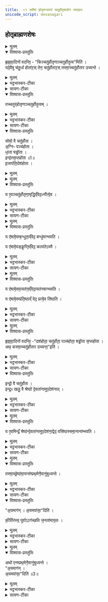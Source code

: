 ```yaml
---
title:  ०१ सर्वेषां होतृमन्त्राणां चतुर्होतृशब्देन व्यवहारः
unicode_script: devanagari
---
```


##  होतृब्राह्मणशेषः

<details><summary>मूलम्</summary>

ब्र॒ह्म॒वा॒दिनो॑ वदन्ति ।
किञ्चतु॑र्होतृणाञ्चतुर्होतृ॒त्वमिति॑ ।
यदे॒वैषु च॑तु॒र्धा होता॑रः ।
तेन॒ चतु॑र्होतारः ।
तस्मा॒च्चतु॑र्होतार उच्यन्ते ।
तच्चतुर्॑होतृणाञ्चतुर्होतृ॒त्वम् ।
</details>

<details open><summary>विश्वास-प्रस्तुतिः</summary>

ब्र॒ह्म॒वा॒दिनो॑ वदन्ति॒ -   "किञ्चतु॑र्होतृणाञ्चतुर्होतृ॒त्व"मिति॑ ।   
यदे॒वैषु च॑तु॒र्धा होता॑र॒स् तेन॒ चतु॑र्होतार॒स् तस्मा॒च्चतु॑र्होतार उच्यन्ते ।  
</details>

<details><summary>मूलम्</summary>

ब्र॒ह्म॒वा॒दिनो॑ वदन्ति॒ -   "किञ्चतु॑र्होतृणाञ्चतुर्होतृ॒त्व"मिति॑ ।   
यदे॒वैषु च॑तु॒र्धा होता॑र॒स् तेन॒ चतु॑र्होतार॒स् तस्मा॒च्चतु॑र्होतार उच्यन्ते ।  
</details>

<details><summary>भट्टभास्कर-टीका</summary>

1ब्रह्मवादिन इत्यादि ॥ सर्वेऽपि चतुर्होतृव्यतिरिक्ताः पञ्चापि दशहोत्रादयश्चतुर्होतार उच्यन्ते । एवमेषां चतुर्होतॄणां कीदृशं चतुर्होतृत्वकारणमित्यर्थः । यदेवेत्यादि । यस्मादेतेषु पञ्चस्वपि चतुर्धा वाक्पत्यादिभेदेन चतुष्प्रकारभिन्ना होतारः ऋत्विजः तेन चतुर्होतारः । चत्वारः प्रत्येकमेतेषु होतार इति चतुर्होतारः । 'ऋतश्छन्दसि' इति कबभावः । होमे प्रवृत्तत्वात् सर्वेऽप्पृत्विजो होतारः । होतृसाहचर्याद्वा होतारः । तत्र दशहोतरि अग्निराग्नीध्रः होता उपवक्ता अध्वर्युरिति । होता अध्वर्युराग्नीध्र उपवक्ता पञ्चहोतर्यपि । त एव सूच्यन्त इति षड्ढोतरि सन्ति, तेनायमपि चतुर्होता ।
वाग्घोतेति षड्ढोतरि होता पत्नी अध्वर्युः अभिगरः यजमानश्च । सप्तहोतरि - होताऽध्वर्युराग्नीध्र उपवक्ता । असत्स्वप्यन्येषु चत्वारस्तेऽत्र विद्यन्ते । एवं यस्मादेषु चतुर्धा होतारः तस्माच्चतुर्होतारो भवन्ति । विलक्षणहोतृचतुष्टयवन्तो भवन्ति तस्माद्दशहोत्रादयोपि चतुर्होतार उच्यन्ते ।
</details>

<details><summary>सायण-टीका</summary>

अथ द्वितीय-काण्डे तृतीय-प्रपाठकारम्भः । तत्र प्रथमोऽनुवाकः ।

> यस्य निःश्वसितं वेदा यो वेदेभ्यो 'खिलं जगत् ।  
> निर्ममे तम् अहं वन्दे विद्यातीर्थ-महेश्वरम् ॥ १ ॥
> 
> प्रपाठके द्वितीये हि होतृ-ब्राह्मणम् ईरितम् ।  
> तद्-ब्राह्मणस्य शेषो 'थ तृतीये समुदीर्यते ॥ २ ॥

तत्र प्रथमानुवाके सर्वेषां होतृ-मन्त्राणां चतुर्होतृ-मन्त्रेण व्यवहारं प्रश्नोत्तराभ्यां प्रतिपादयति-

> ब्रह्मवादिनो वदन्ति । किं चतुर्होतॄणां चतुर्होतृत्वम् इति । यद् एवैषु चतुर् होतारः । तेन चतुर्-होतारः । तस्माच् चतुर्-होतार उच्यन्ते । तत् चतुर्-होतॄणां चतुर्होतृत्वम्, इति ।

चतुर्होतृ-शब्देन व्यवह्रियमाणानां “चित्तिः स्रुक्" इत्य् आदि-मन्त्राणां चतुर्होतृ-शब्द-वाच्यत्वं कथम् इत्य् एवं ब्रह्मवादिनां प्रश्नः । 
तत्रोत्तरम् एतत् । होताध्वर्य्वग्नीधो-ब्रह्मेत्य् एवं चतुर्धा होम-कर्तारो यस्माद् एषु मन्त्रेषु श्रूयन्ते तेन कारणेनैते मन्त्राश् चतुर्-होतारः । तत्र “पृथिवी होता । द्यौर् अध्वर्युः । रुद्रो 'ग्नीत् । 

[[P437]] 
बृहस्पतिर् उपवक्ता" इत्य् एतस्मिन् मुख्ये चतुर्होतृ-मन्त्रे यथा होत्रादय एवं "अग्निर् होता । अश्विनाव् अध्वर्यू । त्वष्टाग्नीत् । मित्र उपवक्ता" इत्य् आदिष्व् अपि मन्त्रेषु होत्रादयः श्रुताः । तत्रोपवक्ता ब्रह्मा । "चित्तिः स्रुक्" इति मन्त्रे यद्यप्य् अग्नीध्रो न श्रुतस् तथापि होत्रादिभिर् असौ अनुपलक्षणीयः । यद्यपि "सूर्यं ते चक्षुः" इति मन्त्रे होत्रादयो न श्रुतास् तथापि सृष्टि-न्यायेन बाहुल्यात् तेऽप्य् उपलक्षयितुं शक्यन्ते । यथा "सृष्टीर् उपदधाति" इत्य् एकस्मिन् मन्त्रे सृष्टि-लिङ्गाभावेऽप्य् अन्येषु सृष्टि-लिङ्गानां सद्-भावात् तत्र हि तेनापि सह सृष्टि-शब्दार्थत्वं निर्णीतम्, एवम् अत्रापि होतृ-प्रतिपादन-रहितेनापि मन्त्रेण सह तत्-सहितोत्तरे सर्वे मन्त्राश् चतुर्होतृ-शब्देन व्यवहर्तुं शक्यन्ते । अस्ति चात्र लौकिको दृष्टान्तः – 

> “एको हि दोषो गुण-संनिपाते निमज्जतीन्दोः किरणेष्व् इवाङ्कः" 

इति । 
</details>


<details open><summary>विश्वास-प्रस्तुतिः</summary>

तच्चतुर्॑होतृणाञ्चतुर्होतृ॒त्वम् ।
</details>

<details><summary>मूलम्</summary>

तच्चतुर्॑होतृणाञ्चतुर्होतृ॒त्वम् ।
</details>

<details><summary>भट्टभास्कर-टीका</summary>

तदिदं चतुर्होतॄणां चतुर्होतृत्वकारणम् । इदं किं चतुर्होतृणामिति पृष्टस्योत्तरम् ॥
</details>

<details><summary>सायण-टीका</summary>

यस्माद् एवं तस्माद् वैदिकैः सर्व एते मन्त्राश् चतुर्-होतार इत्य् उच्यन्ते । चत्वारो होम-कर्तारो येषु मन्त्रेष्व् इति व्युत्पत्त्या तेषां मन्त्राणां चतुर्होतृ-नाम सम्पन्नम् ।
</details>

<details open><summary>विश्वास-प्रस्तुतिः</summary>

सोमो॒ वै चतु॑र्होता ।  
अ॒ग्निᳶ पञ्च॑होता ।  
धा॒ता षड्ढो॑ता ।  
इन्द्र॑स्स॒प्तहो॑ता ॥1॥   
प्र॒जाप॑ति॒र्दश॑होता ।
</details>

<details><summary>मूलम्</summary>

सोमो॒ वै चतु॑र्होता ।  
अ॒ग्निᳶ पञ्च॑होता ।  
धा॒ता षड्ढो॑ता ।  
इन्द्र॑स्स॒प्तहो॑ता ॥1॥   
प्र॒जाप॑ति॒र्दश॑होता ।
</details>


<details><summary>मूलम्</summary>

य ए॒वञ्चतु॑र्होतृणा॒मृद्धि॒व्ँवेद॑ ।
ऋ॒ध्नोत्ये॒व ।
</details>

<details open><summary>विश्वास-प्रस्तुतिः</summary>

य ए॒वञ्चतु॑र्होतृणा॒मृद्धि॒व्ँवेद॒र्ध्नोत्ये॒व ।
</details>

<details><summary>मूलम्</summary>

य ए॒वञ्चतु॑र्होतृणा॒मृद्धि॒व्ँवेद॒र्ध्नोत्ये॒व ।
</details>

<details><summary>भट्टभास्कर-टीका</summary>

2 सोमो वा इत्यादि ॥ सोमादिभाव एवैषां हृदयेष्ववगन्तव्यः । ऋद्धिः होमादिप्रजादिहेतुत्वम् ।
</details>

<details><summary>सायण-टीका</summary>

एतेषां मन्त्राणां तद्-अभिमानि-देवता-तादात्म्य-ज्ञानेन समृद्धि-फलं दर्शयति-

> सोमो वै चतुर्-होता । अग्निः पञ्च-होता । धाता षड्-ढोता । इन्द्रः सप्त-होता । प्रजापतिर् दश-होता । य एवं चतुर्होतॄणाम् ऋद्धिं वेद । ऋध्नोत्य् एव, 

इति ।
यथोक्त-सोमादि-देवता-रूपत्वम् एव मन्त्राणां समृद्धिः । 
</details>


<details><summary>मूलम्</summary>

य ए॑षामे॒वम्ब॒न्धुता॒व्ँवेद॑ ।
बन्धु॑मान्भवति ।


य ए॑षामे॒वङ्कॢप्ति॒व्ँवेद॑ ।
कल्प॑तेऽस्मै ।
</details>

<details open><summary>विश्वास-प्रस्तुतिः</summary>

य ए॑षामे॒वम्ब॒न्धुता॒व्ँवेद॒ बन्धु॑मान्भवति ।

य ए॑षामे॒वङ्कॢप्ति॒व्ँवेद॒ कल्प॑तेऽस्मै ।
</details>

<details><summary>मूलम्</summary>

य ए॑षामे॒वम्ब॒न्धुता॒व्ँवेद॒ बन्धु॑मान्भवति ।

य ए॑षामे॒वङ्कॢप्ति॒व्ँवेद॒ कल्प॑तेऽस्मै ।
</details>

<details><summary>भट्टभास्कर-टीका</summary>

बन्धुतां बन्धुसमूहं सोमादिम् ।
'ग्रामजनबन्धुसहायेभ्यस्तल्' कॢप्तिं कल्पनं अग्निहोत्रादिनिदानताम् ।
</details>

<details><summary>सायण-टीका</summary>

पुनर् अपि चतुर्धा फल-प्रदर्शनेन प्रशंसति-

> य एषाम् एवं बन्धुतां वेद । बन्धुमान् भवति । य एषाम् एवं क्लृप्तिं वेद । कल्पतेऽस्मै । य एषाम् एवम् आयतनं वेद । आयतनवान् भवति । य एषाम् एवं प्रतिष्ठां वेद । प्रत्य् एव तिष्ठति, 

इति ।
बन्धूनां समूहो बन्धुता । यथा लोके ब्राह्मणाः क्षत्रिया भारद्वाज-गोत्रीया इत्य् एकैकेनोपाधिना व्यवह्रियमाणाः परस्परं बन्धवः । एवम् एतेऽपि मन्त्रा एकेन होतृत्वोपाधिना व्यवह्रियमाणत्वात् परस्परं बन्धवः । 
[[P438]] 
तत्-समूहे बन्धु-भावं यो वेद सो ऽयं बहुभिर् बन्धुभिर् युक्तो भवति । क्लृप्तिर् अनुष्ठान-जप-होमादिकम् । तद्-वेदनेन स्वाभिमत-मन्त्र-क्रिया कल्प्यते निष्पाद्यते । 
</details>


<details><summary>मूलम्</summary>

य ए॑षामे॒वमा॒यत॑न॒व्ँवेद॑ ।
आ॒यत॑नवान्भवति ।

य ए॑षामे॒वम्प्र॑ति॒ष्ठाव्ँ वेद॑ ॥2॥  
प्रत्ये॒व ति॑ष्ठति ।
</details>

<details open><summary>विश्वास-प्रस्तुतिः</summary>

य ए॑षामे॒वमा॒यत॑न॒व्ँवेदा॒यत॑नवान्भवति ।  

य ए॑षामे॒वम्प्र॑ति॒ष्ठाव्ँ वेद॒ प्रत्ये॒व ति॑ष्ठति ।
</details>

<details><summary>मूलम्</summary>

य ए॑षामे॒वमा॒यत॑न॒व्ँवेदा॒यत॑नवान्भवति ।  

य ए॑षामे॒वम्प्र॑ति॒ष्ठाव्ँ वेद॒ प्रत्ये॒व ति॑ष्ठति ।
</details>

<details><summary>भट्टभास्कर-टीका</summary>

आयतनं उत्पत्तिस्थानम् । 'तद्दशहोताऽन्वसृज्यत' इत्यादि ॥
</details>

<details><summary>सायण-टीका</summary>

आयतनं तद्-अनुष्ठानाधार-भूतम् अग्निहोत्रादिकं कर्म । तच् च पूर्वम् एवोदाहृतम् – "अग्निहोत्रं वै दश-होतुर् निदानम्" इत्यादिना । तद्-वेदिता निवास-स्थानं लभते । प्रतिष्ठा-फलम् – “आऽस्य वीरो जायते" इत्यादिकम् । तद्-वेदिता धनादिभिः प्रतिष्ठितो भवति ।
</details>

<details><summary>मूलम्</summary>

ब्र॒ह्म॒वा॒दिनो॑ वदन्ति ।
दश॑होता॒ चतु॑र्होता ।
पञ्च॑होता॒ षड्ढो॑ता स॒प्तहो॑ता ।
</details>

<details open><summary>विश्वास-प्रस्तुतिः</summary>

ब्र॒ह्म॒वा॒दिनो॑ वदन्ति॒ -"दश॑होता॒ चतु॑र्होता॒ पञ्च॑होता॒ षड्ढो॑ता स॒प्तहो॑ता ।  
अथ॒ कस्मा॒च्चतु॑र्होतार उच्यन्त॒"इति॑ ।
</details>

<details><summary>मूलम्</summary>

ब्र॒ह्म॒वा॒दिनो॑ वदन्ति॒ -"दश॑होता॒ चतु॑र्होता॒ पञ्च॑होता॒ षड्ढो॑ता स॒प्तहो॑ता ।  
अथ॒ कस्मा॒च्चतु॑र्होतार उच्यन्त॒"इति॑ ।
</details>

<details><summary>भट्टभास्कर-टीका</summary>

3दशहोत्रादयो नानाहोतार एव सन्तः कथं चतुर्होतारस्सर्वेऽप्युच्यन्ते? प्रदर्शनार्थत्वाद्येनैवमुक्तमिति ब्रह्मवादिनश्चोदयन्ति ।
</details>

<details><summary>सायण-टीका</summary>

पूर्वं चतुर्होतृ-शब्देन सर्वेषां व्यवहार-कारणम् उक्तम् । इदानीं दश-होत्रादि-शब्दैः सर्वत्र-व्यवहाराभावे कारणं प्रश्नोत्तराभ्यां दर्शयति-

> ब्रह्मवादिनो वदन्ति । दश-होता चतुर्-होता । पञ्च-होता षड्-ढोता सप्त-होता । अथ कस्माच् चतुर्-होतार उच्यन्त इति । इन्द्रो वै चतुर्-होता । इन्द्रः खलु वै श्रेष्ठो देवतानाम् उपदेशनात् । य एवम् इन्द्रं श्रेष्ठं देवतानाम् उपदेशनाद् वेद । वसिष्ठः समानानां भवति । तस्माच् श्रेष्ठम् आयन्तं प्रथमेनैवानुबुध्यन्ते । अयम् आगन् । अयम् अवसाद् इति । कीर्तिर् अस्य पूर्वागच्छति जनताम् आयतः । अथैनं प्रथमेनैवानुबुध्यन्ते । अयम् आगन् । अवासाद्, 

इति ।
दश-होत्रादयः पञ्च-शब्दा विद्यन्ते तेषां मध्ये चतुर्होतृ-शब्देन यथा सर्वेषाम् उपलक्षणम्, एवं दश-होत्रादि-शब्देनापि छत्रिन्यायेनोपलक्षयितुं शक्यत्वात् कुतः शब्दान्तरैर् नोपलक्ष्यन्ते । चतुर्होतृ-शब्देनैव तद्-उपलक्षण-नियमे किं कारणम् इति ब्रह्मवादिनां प्रश्नः । तत्रैतद् उत्तरम् । 
[[P439]] 
</details>


<details open><summary>विश्वास-प्रस्तुतिः</summary>

इन्द्रो॒ वै चतु॑र्होता ।  
इन्द्र॒ᳵ खलु॒ वै श्रेष्ठो॑ दे॒वता॑नामुप॒देश॑नात् ।
</details>

<details><summary>मूलम्</summary>

इन्द्रो॒ वै चतु॑र्होता ।  
इन्द्र॒ᳵ खलु॒ वै श्रेष्ठो॑ दे॒वता॑नामुप॒देश॑नात् ।
</details>

<details><summary>भट्टभास्कर-टीका</summary>

इन्द्रो वा इत्यादिना स्वयं परिहरति । इन्द्रश्चतुर्होतेति प्रागेव प्रतिपादितम् । इन्द्रश्च देवतानां मध्ये श्रेष्ठः प्रशस्यतमः । कुतः? उपदेशनात् । श्रुतिरेवोपदिशति श्रैष्ठ्यमिन्द्रस्य - 'तस्मादिन्द्रो देवतानां भूयिष्ठभाक्तमः', 'इन्द्रो देवानामधिपाः पुरोहितः' , ततो वा इन्द्रो देवानामधिपतिरभवत्' इत्यादौ श्रैष्ठ्येन च व्यपदेशो भवति । तस्माच्छ्रेष्ठेन्द्रात्मकचतुर्होत्रेनुविधायित्वादितरे चतुर्होतार इति ते व्यपदिश्यन्ते ।
</details>

<details><summary>सायण-टीका</summary>

चतुर्होतृ-मन्त्राणां कारणत्वाद् अयं मन्त्र इन्द्र-स्वरूपः । तत्-कारणत्वं च पूर्वोक्तम् – "तं चतुर्-होत्रा प्राजनयन्" इति । इन्द्रश् च देवतानां मध्ये प्रशस्ततमः । कुत उपदेशनात् । उपदिष्टं किं पूर्वस्मिन् प्रपाठके इन्द्रस्य देवाधिपत्यम् । इन्द्र-रूपत्वेन चतुर्-होता सर्वेषु श्रेष्ठः । ततः श्रेष्ठेनैव सर्वस्य व्यपदेशो युक्तो न त्व् अन्येन । 
</details>

<details><summary>मूलम्</summary>

य ए॒वमिन्द्रँ॒ श्रेष्ठ॑न्दे॒वता॑नामुप॒देश॑ना॒द्वेद॑ ।
वसि॑ष्ठस्समा॒नाना॑म्भवति ।
</details>

<details open><summary>विश्वास-प्रस्तुतिः</summary>

य ए॒वमिन्द्रँ॒ श्रेष्ठ॑न्दे॒वता॑नामुप॒देश॑ना॒द्वेद॒ वसि॑ष्ठस्समा॒नाना॑म्भवति ।
</details>

<details><summary>मूलम्</summary>

य ए॒वमिन्द्रँ॒ श्रेष्ठ॑न्दे॒वता॑नामुप॒देश॑ना॒द्वेद॒ वसि॑ष्ठस्समा॒नाना॑म्भवति ।
</details>

<details><summary>भट्टभास्कर-टीका</summary>

एवमुपदेशनाद्देवतानां श्रेष्ठमिन्द्रं यो वेद स समानानां वसिष्ठः प्रशस्यतमो भवति ॥
</details>


<details><summary>सायण-टीका</summary>

यः पुमान् इन्द्र-श्रेष्ठत्वं श्रुत्य्-उपदिष्टं वेद स पुमान् समानानां स्वकीयानां निवास-हेतुर् भवति । 
</details>

<details><summary>मूलम्</summary>

तस्मा॒च्छ्रेष्ठ॑मा॒यन्त॑म्प्रथ॒मेनै॒वानु॑बुध्यन्ते ।
अ॒यमाग॑न् ।
अ॒यमवा॑सा॒दिति॑ ।
की॒र्तिर॑स्य॒ पूर्वाऽऽग॑च्छति ज॒नता॑माय॒तः ।
</details>

<details open><summary>विश्वास-प्रस्तुतिः</summary>

तस्मा॒च्छ्रेष्ठ॑मा॒यन्त॑म्प्रथ॒मेनै॒वानु॑बुध्यन्ते ।
</details>

<details><summary>मूलम्</summary>

तस्मा॒च्छ्रेष्ठ॑मा॒यन्त॑म्प्रथ॒मेनै॒वानु॑बुध्यन्ते ।
</details>

<details><summary>भट्टभास्कर-टीका</summary>

4यदुक्तं श्रैष्ठ्येन व्यपदेशो भवतीति, तत्र निदर्शनार्थमाह - तस्मादित्यादि ॥ यस्माच्छ्रैष्ठ्येन व्यपदेशो भवति तस्माच्छ्रेष्ठं राजानं बहुविधानेकसहचरं आयन्तं आगच्छन्तं प्रथमेनैव प्रथममेवानुबुध्यन्ते । प्रकृत्यादितृतीया । सत्स्वप्यन्येषु बहुषु असत्स्वपि श्रेष्ठमेव प्रथममनुबुद्ध्यन्ते बुद्ध्या स्पृशन्ति ।
</details>

<details><summary>सायण-टीका</summary>

यस्माद् अत्र श्रेष्ठेनैव चतुर्-होत्रा सर्वेषां व्यपदेशो नेतरेण तस्माल् लोके 'पि सहस्र-संख्याकैर् जनैः सह समागच्छन्तं श्रेष्ठं राजानम् अमात्यं वा दृष्ट्वा प्रजाः सर्वाः प्रथमेनैव श्रेष्ठ-पुरुष-नाम्नानुबुध्यन्ते व्यवहरन्ति । 
</details>

<details open><summary>विश्वास-प्रस्तुतिः</summary>

"अ॒यमाग॑न् ।
अ॒यमवा॑सा॒"दिति॑ ।

की॒र्तिर॑स्य॒ पूर्वाऽऽग॑च्छति ज॒नता॑माय॒तः ।
</details>

<details><summary>मूलम्</summary>

"अ॒यमाग॑न् ।
अ॒यमवा॑सा॒"दिति॑ ।

की॒र्तिर॑स्य॒ पूर्वाऽऽग॑च्छति ज॒नता॑माय॒तः ।
</details>

<details><summary>भट्टभास्कर-टीका</summary>

कथम्? अयमागन् 'अयं पौरव आगमत्, अयं काकुत्स्थ आगमत्' इति श्रेष्ठमेव इतरैर्बोधितमनुबुद्ध्यन्ते जनाः । गमेर्लुङि 'मन्त्रे घस' डति च्लेर्लुक् । 'मो नो धातोः' इति नत्वम् । तथा अयमवासात् अवसीयतां ग्रामेऽस्मिन् जनपदेऽस्मिन्नित्यपि श्रेष्ठमेव व्यपदिशन्ति बहुष्वन्येष्वसत्सु सत्सु च । अवपूर्वकात् स्यतेः लुङि 'विभाषा घ्राधेट् शाच्छासः' इति सिचो लुक् ।
</details>

<details><summary>सायण-टीका</summary>

अयम् आगन्, अयं राजागन्, आगच्छति । अयम् अमात्यः समागच्छतीति । अथापि तेन सह सर्वेप्य् अन्ये समागच्छन्ति तथापि छत्र-धारी समागच्छति चामर-धारी समागच्छतीत्य् एवं श्रेष्ठ-नाम्ना संघं व्यवहरन्ति । तथा तस्मिन् ग्रामे 'यम् अवासात् । ग्राम-स्वामी देवदत्तो 'त्र निवसतीत्य् एवं श्रेष्ठ-नाम्ना व्यवहरन्ति । न त्व् अस्मिन् नगरे दासो निवसति दासी निवसतीति वा कदाप्य् अश्रेष्ठ-नाम्ना व्यवहरन्ति । किं च दूर-देशाद् आगच्छतो राज्ञः कीर्तिः पूर्व-भाविनी सती देश-विशेषे ऽवस्थितं जन-समूहं प्राप्नोति तदापि मुख्यस्यैव कीर्तिर् न चाश्रेष्ठस्य भृत्यादेः । 
</details>

<details><summary>मूलम्</summary>

अथो॑ एनम्प्रथ॒मेनै॒वानु॑बुध्यन्ते ।
अ॒यमाग॑न् ।
अ॒यमवा॑सा॒दिति॑ ॥3॥
</details>

<details open><summary>विश्वास-प्रस्तुतिः</summary>

अथो॑ एनम्प्रथ॒मेनै॒वानु॑बुध्यन्ते ।  
"अ॒यमाग॑न् ।  
अ॒यमवा॑सा॒"दिति॑ ॥3॥
</details>

<details><summary>मूलम्</summary>

अथो॑ एनम्प्रथ॒मेनै॒वानु॑बुध्यन्ते ।  
"अ॒यमाग॑न् ।  
अ॒यमवा॑सा॒"दिति॑ ॥3॥
</details>

<details><summary>भट्टभास्कर-टीका</summary>

एवमत्रापि चतुर्होत्रा श्रेष्ठेन प्रथमम् । एतत्कीर्तिधरमेव प्रथममवबुध्यन्ते 'अयं विद्यागुरुरागमत्, अयं विक्रमदिवाकर आगमत्' इति । ईदृग्गुणकोऽयमागमत् अयमत्रावास्यदिति गुणश्रेष्ठमेव प्रथमं बुद्ध्यन्ते । तस्मादत्रापि प्रथमतो बुध्यमानचतुर्होतृमहाभाग्याक्रान्तचित्ताश्चतुर्होतॄनेव सर्वान् व्यपदिशन्ति । अयमिति गुणवत्स्वरूपनिर्देश इदानीम् ॥

इति तैत्तिरीयब्राह्मणे द्वितीयाष्टके तृतीयप्रपाठके प्रथमोऽनुवाकः ॥  

</details>

<details><summary>सायण-टीका</summary>

अतो ऽपि कारणाद् एनं जन-संघम् आयन्तं मुख्यस्य नाम्नैव व्यवहरन्ति – अयं राजा समागच्छतीति । तथाऽस्मिन् ग्रामेऽयं स्वामी निवसतीति । तस्माल् लोकवद् एवात्रापि श्रेष्ठेन चतुर्-होत्रा सर्व-मन्त्र-व्यवहारो न त्व् इतरैर् दश-होत्रादिभिर् इत्य् अर्थः ।

इति श्रीमत्-सायणाचार्य-विरचिते माधवीये वेदार्थ-प्रकाशे कृष्ण-यजुर्वेदीय-तैत्तिरीय-ब्राह्मण-भाष्ये द्वितीय-काण्डे तृतीय-प्रपाठके प्रथमो ऽनुवाकः ॥ १ ॥
</details>
